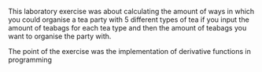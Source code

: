 This laboratory exercise was about calculating the amount of ways in which you could organise 
a tea party with 5 different types of tea if you input the amount of teabags for each tea type and 
then the amount of teabags you want to organise the party with.

The point of the exercise was the implementation of derivative functions in programming
